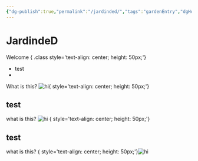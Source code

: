 ```yaml
---
{"dg-publish":true,"permalink":"/jardinded/","tags":"gardenEntry","dgHomeLink":true,"dgPassFrontmatter":false}
---
```



# JardindeD
Welcome
{ .class style='text-align: center; height: 50px;'}

- test
-


What is this? ![hi](https://i.imgur.com/ahewaNu.png){ style='text-align: center; height: 50px;'}

## test

what is this? ![hi](https://i.imgur.com/ahewaNu.png) 
{ style='text-align: center; height: 50px;'}


## test

what is this? 
{ style='text-align: center; height: 50px;'}![hi](https://i.imgur.com/ahewaNu.png) 


